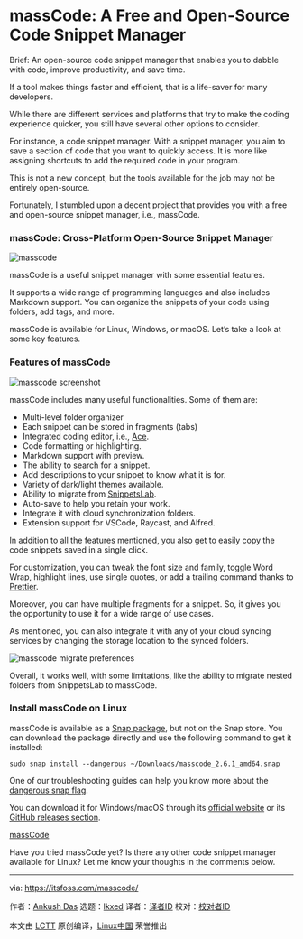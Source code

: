 [#]: subject: "massCode: A Free and Open-Source Code Snippet Manager"
[#]: via: "https://itsfoss.com/masscode/"
[#]: author: "Ankush Das https://itsfoss.com/author/ankush/"
[#]: collector: "lkxed"
[#]: translator: " "
[#]: reviewer: " "
[#]: publisher: " "
[#]: url: " "

massCode: A Free and Open-Source Code Snippet Manager
======
Brief: An open-source code snippet manager that enables you to dabble with code, improve productivity, and save time.

If a tool makes things faster and efficient, that is a life-saver for many developers.

While there are different services and platforms that try to make the coding experience quicker, you still have several other options to consider.

For instance, a code snippet manager. With a snippet manager, you aim to save a section of code that you want to quickly access. It is more like assigning shortcuts to add the required code in your program.

This is not a new concept, but the tools available for the job may not be entirely open-source.

Fortunately, I stumbled upon a decent project that provides you with a free and open-source snippet manager, i.e., massCode.

### massCode: Cross-Platform Open-Source Snippet Manager

![masscode][1]

massCode is a useful snippet manager with some essential features.

It supports a wide range of programming languages and also includes Markdown support. You can organize the snippets of your code using folders, add tags, and more.

massCode is available for Linux, Windows, or macOS. Let’s take a look at some key features.

### Features of massCode

![masscode screenshot][2]

massCode includes many useful functionalities. Some of them are:

* Multi-level folder organizer
* Each snippet can be stored in fragments (tabs)
* Integrated coding editor, i.e., [Ace][3].
* Code formatting or highlighting.
* Markdown support with preview.
* The ability to search for a snippet.
* Add descriptions to your snippet to know what it is for.
* Variety of dark/light themes available.
* Ability to migrate from [SnippetsLab][4].
* Auto-save to help you retain your work.
* Integrate it with cloud synchronization folders.
* Extension support for VSCode, Raycast, and Alfred.

In addition to all the features mentioned, you also get to easily copy the code snippets saved in a single click.

For customization, you can tweak the font size and family, toggle Word Wrap, highlight lines, use single quotes, or add a trailing command thanks to [Prettier][5].

Moreover, you can have multiple fragments for a snippet. So, it gives you the opportunity to use it for a wide range of use cases.

As mentioned, you can also integrate it with any of your cloud syncing services by changing the storage location to the synced folders.

![masscode migrate preferences][6]

Overall, it works well, with some limitations, like the ability to migrate nested folders from SnippetsLab to massCode.

### Install massCode on Linux

massCode is available as a [Snap package][7], but not on the Snap store. You can download the package directly and use the following command to get it installed:

```
sudo snap install --dangerous ~/Downloads/masscode_2.6.1_amd64.snap
```

One of our troubleshooting guides can help you know more about the [dangerous snap flag][8].

You can download it for Windows/macOS through its [official website][9] or its [GitHub releases section][10].

[massCode][11]

Have you tried massCode yet? Is there any other code snippet manager available for Linux? Let me know your thoughts in the comments below.

--------------------------------------------------------------------------------

via: https://itsfoss.com/masscode/

作者：[Ankush Das][a]
选题：[lkxed][b]
译者：[译者ID](https://github.com/译者ID)
校对：[校对者ID](https://github.com/校对者ID)

本文由 [LCTT](https://github.com/LCTT/TranslateProject) 原创编译，[Linux中国](https://linux.cn/) 荣誉推出

[a]: https://itsfoss.com/author/ankush/
[b]: https://github.com/lkxed
[1]: https://itsfoss.com/wp-content/uploads/2022/07/masscode-screenshot-1.png
[2]: https://itsfoss.com/wp-content/uploads/2022/07/masscode-screenshot.png
[3]: https://github.com/ajaxorg/ace
[4]: https://apps.apple.com/us/app/snippetslab/id1006087419?mt=12
[5]: https://prettier.io/
[6]: https://itsfoss.com/wp-content/uploads/2022/07/masscode-migrate-preferences.jpg
[7]: https://itsfoss.com/install-snap-linux/
[8]: https://itsfoss.com/snap-metadata-signature-error/
[9]: https://masscode.io/
[10]: https://github.com/massCodeIO/massCode/releases/tag/v2.6.1
[11]: https://masscode.io/
